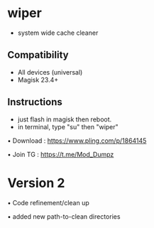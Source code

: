 # wiper

* system wide cache cleaner


## Compatibility
* All devices (universal)
* Magisk 23.4+

## Instructions
* just flash in magisk then reboot.
* in terminal, type "su" then "wiper"

• Download : https://www.pling.com/p/1864145

• Join TG : https://t.me/Mod_Dumpz

# Version 2

• Code refinement/clean up

• added new path-to-clean directories


